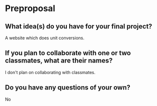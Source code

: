 # Preproposal

## What idea(s) do you have for your final project?

A website which does unit conversions. 
## If you plan to collaborate with one or two classmates, what are their names?

I don't plan on collaborating with classmates. 
## Do you have any questions of your own?

No

